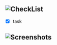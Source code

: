 ## ![CheckList](https://img.shields.io/badge/Checklist--green.svg?style=for-the-badge&logo=react)
- [x] task

## ![Screenshots](https://img.shields.io/badge/Screenshots--green.svg?style=for-the-badge&logo=react  )
